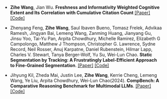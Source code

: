 
- <strong>Zihe Wang</strong>, Jian Wu. <strong>Freshness and Informativity Weighted Cognitive Extent and Its
Correlation with Cumulative Citation Count</strong> [[Paper]]() [[Code]]()

- Zhenyang Feng, <strong>Zihe Wang</strong>, Saul Ibaven Bueno, Tomasz Frelek, Advikaa Ramesh, Jingyan Bai, Lemeng Wang, Zanming Huang, Jianyang Gu, Jinsu Yoo, Tai-Yu Pan, Arpita Chowdhury, Michelle Ramirez, Elizabeth G Campolongo, Matthew J Thompson, Christopher G. Lawrence, Sydne Record, Neil Rosser, Anuj Karpatne, Daniel Rubenstein, Hilmar Lapp, Charles V. Stewart, Tanya Berger-Wolf, Yu Su, Wei-Lun Chao. <strong>Static Segmentation by Tracking: A Frustratingly Label-Efficient Approach to Fine-Grained Segmentation</strong>. [[Paper]]() [[Code]]()

- Jihyung Kil, Zheda Mai, Justin Lee, <strong>Zihe Wang</strong>, Kerrie Cheng, Lemeng Wang, Ye Liu, Arpita Chowdhury, Wei-Lun Chao(2024). <strong>CompBench: A Comparative Reasoning Benchmark for Multimodal LLMs</strong>.  [[Paper]](https://arxiv.org/abs/2407.16837) [[Code]](https://github.com/RaptorMai/CompBench)